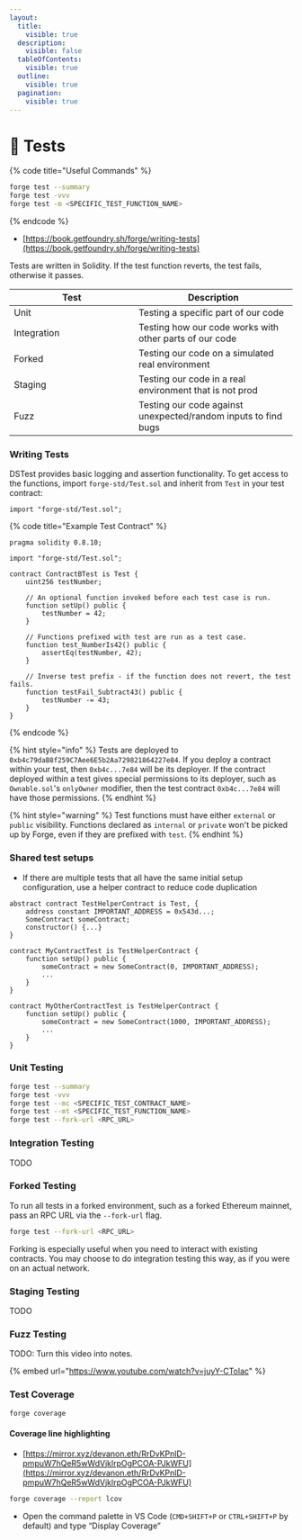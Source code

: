 ```yaml
---
layout:
  title:
    visible: true
  description:
    visible: false
  tableOfContents:
    visible: true
  outline:
    visible: true
  pagination:
    visible: true
---
```


# 🧪 Tests

{% code title="Useful Commands" %}
```bash
forge test --summary
forge test -vvv
forge test -m <SPECIFIC_TEST_FUNCTION_NAME>
```
{% endcode %}

* [https://book.getfoundry.sh/forge/writing-tests](https://book.getfoundry.sh/forge/writing-tests)

Tests are written in Solidity. If the test function reverts, the test fails, otherwise it passes.

<table><thead><tr><th width="206">Test</th><th>Description</th></tr></thead><tbody><tr><td>Unit</td><td>Testing a specific part of our code</td></tr><tr><td>Integration</td><td>Testing how our code works with other parts of our code</td></tr><tr><td>Forked</td><td>Testing our code on a simulated real environment</td></tr><tr><td>Staging</td><td>Testing our code in a real environment that is not prod</td></tr><tr><td>Fuzz</td><td>Testing our code against unexpected/random inputs to find bugs</td></tr></tbody></table>

### Writing Tests

DSTest provides basic logging and assertion functionality. To get access to the functions, import `forge-std/Test.sol` and inherit from `Test` in your test contract:

```solidity
import "forge-std/Test.sol";
```

{% code title="Example Test Contract" %}
```solidity
pragma solidity 0.8.10;

import "forge-std/Test.sol";

contract ContractBTest is Test {
    uint256 testNumber;

    // An optional function invoked before each test case is run.
    function setUp() public {
        testNumber = 42;
    }

    // Functions prefixed with test are run as a test case.
    function test_NumberIs42() public {
        assertEq(testNumber, 42);
    }

    // Inverse test prefix - if the function does not revert, the test fails.
    function testFail_Subtract43() public {
        testNumber -= 43;
    }
}

```
{% endcode %}

{% hint style="info" %}
Tests are deployed to `0xb4c79daB8f259C7Aee6E5b2Aa729821864227e84`. If you deploy a contract within your test, then `0xb4c...7e84` will be its deployer. If the contract deployed within a test gives special permissions to its deployer, such as `Ownable.sol`'s `onlyOwner` modifier, then the test contract `0xb4c...7e84` will have those permissions.
{% endhint %}

{% hint style="warning" %}
Test functions must have either `external` or `public` visibility. Functions declared as `internal` or `private` won't be picked up by Forge, even if they are prefixed with `test`.
{% endhint %}

### Shared test setups

* If there are multiple tests that all have the same  initial setup configuration, use a helper contract to reduce code duplication

```solidity
abstract contract TestHelperContract is Test, {
    address constant IMPORTANT_ADDRESS = 0x543d...;
    SomeContract someContract;
    constructor() {...}
}

contract MyContractTest is TestHelperContract {
    function setUp() public {
        someContract = new SomeContract(0, IMPORTANT_ADDRESS);
        ...
    }
}

contract MyOtherContractTest is TestHelperContract {
    function setUp() public {
        someContract = new SomeContract(1000, IMPORTANT_ADDRESS);
        ...
    }
}

```

### Unit Testing

```bash
forge test --summary
forge test -vvv
forge test --mc <SPECIFIC_TEST_CONTRACT_NAME>
forge test --mt <SPECIFIC_TEST_FUNCTION_NAME>
forge test --fork-url <RPC_URL>
```

### Integration Testing

TODO

### Forked Testing

To run all tests in a forked environment, such as a forked Ethereum mainnet, pass an RPC URL via the `--fork-url` flag.

```bash
forge test --fork-url <RPC_URL>
```

Forking is especially useful when you need to interact with existing contracts. You may choose to do integration testing this way, as if you were on an actual network.

### Staging Testing

TODO

### Fuzz Testing

TODO: Turn this video into notes.

{% embed url="https://www.youtube.com/watch?v=juyY-CTolac" %}



### Test Coverage

```bash
forge coverage
```



#### Coverage line highlighting

* [https://mirror.xyz/devanon.eth/RrDvKPnlD-pmpuW7hQeR5wWdVjklrpOgPCOA-PJkWFU](https://mirror.xyz/devanon.eth/RrDvKPnlD-pmpuW7hQeR5wWdVjklrpOgPCOA-PJkWFU)

```bash
forge coverage --report lcov
```

* Open the command palette in VS Code (`CMD+SHIFT+P` or `CTRL+SHIFT+P` by default) and type “Display Coverage”



###
